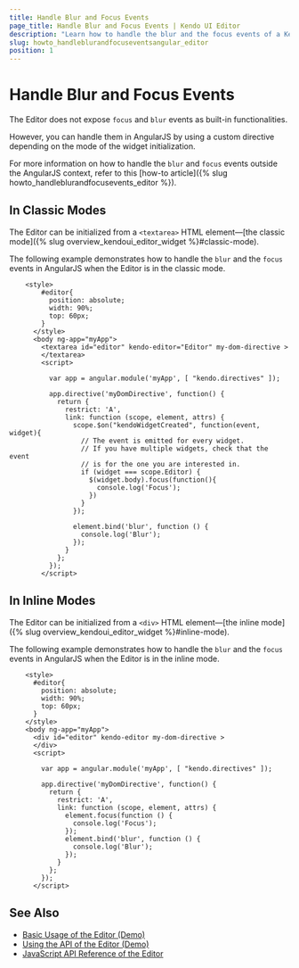 ```yaml
---
title: Handle Blur and Focus Events
page_title: Handle Blur and Focus Events | Kendo UI Editor
description: "Learn how to handle the blur and the focus events of a Kendo UI Editor in AngularJS."
slug: howto_handleblurandfocuseventsangular_editor
position: 1
---
```


# Handle Blur and Focus Events

The Editor does not expose `focus` and `blur` events as built-in functionalities.

However, you can handle them in AngularJS by using a custom directive depending on the mode of the widget initialization.

For more information on how to handle the `blur` and `focus` events outside the AngularJS context, refer to this [how-to article]({% slug howto_handleblurandfocusevents_editor %}).

## In Classic Modes

The Editor can be initialized from a `<textarea>` HTML element&mdash;[the classic mode]({% slug overview_kendoui_editor_widget %}#classic-mode).

The following example demonstrates how to handle the `blur` and the `focus` events in AngularJS when the Editor is in the classic mode.

```dojo
    <style>
        #editor{
          position: absolute;
          width: 90%;
          top: 60px;
        }
      </style>
      <body ng-app="myApp">
        <textarea id="editor" kendo-editor="Editor" my-dom-directive >
        </textarea>
        <script>

          var app = angular.module('myApp', [ "kendo.directives" ]);

          app.directive('myDomDirective', function() {
            return {
              restrict: 'A',
              link: function (scope, element, attrs) {
                scope.$on("kendoWidgetCreated", function(event, widget){
                  // The event is emitted for every widget.
                  // If you have multiple widgets, check that the event
                  // is for the one you are interested in.
                  if (widget === scope.Editor) {
                    $(widget.body).focus(function(){
                      console.log('Focus');
                    })
                  }
                });

                element.bind('blur', function () {
                  console.log('Blur');
                });
              }
            };
          });
        </script>
```

## In Inline Modes

The Editor can be initialized from a `<div>` HTML element&mdash;[the inline mode]({% slug overview_kendoui_editor_widget %}#inline-mode).

The following example demonstrates how to handle the `blur` and the `focus` events in AngularJS when the Editor is in the inline mode.

```dojo
    <style>
      #editor{
        position: absolute;
        width: 90%;
        top: 60px;
      }
    </style>
    <body ng-app="myApp">
      <div id="editor" kendo-editor my-dom-directive >
      </div>
      <script>

        var app = angular.module('myApp', [ "kendo.directives" ]);

        app.directive('myDomDirective', function() {
          return {
            restrict: 'A',
            link: function (scope, element, attrs) {
              element.focus(function () {
                console.log('Focus');
              });
              element.bind('blur', function () {
                console.log('Blur');
              });
            }
          };
        });
      </script>
```

## See Also

* [Basic Usage of the Editor (Demo)](https://demos.telerik.com/kendo-ui/editor/index)
* [Using the API of the Editor (Demo)](https://demos.telerik.com/kendo-ui/editor/api)
* [JavaScript API Reference of the Editor](/api/javascript/ui/editor)
